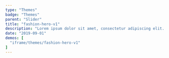 ```yaml
---
type: "Themes"
badge: "Themes"
parent: "Slider"
title: "fashion-hero-v1"
description: "Lorem ipsum dolor sit amet, consectetur adipiscing elit. Nunc tempus laoreet leo sit amet iaculis."
date: "2019-09-01"
demos: [
  "iframe/themes/fashion-hero-v1"
]
---
```

